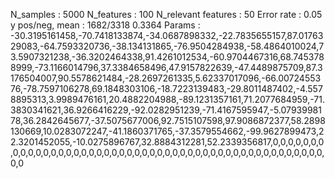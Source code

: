 N_samples                     : 5000
N_features                    : 100
N_relevant features           : 50
Error rate                    : 0.05
y pos/neg, mean               : 1682/3318 0.3364
Params                        : -30.3195161458,-70.7418133874,-34.0687898332,-22.7835655157,87.0176329083,-64.7593320736,-38.134131865,-76.9504284938,-58.4864010024,73.5907321238,-36.3202464338,91.4261012534,-60.9704467316,68.7453788999,-73.1166014796,37.3384658496,47.9157822639,-47.4489875709,87.3176504007,90.5578621484,-28.2697261335,5.62337017096,-66.0072455376,-78.7597106278,69.1848303106,-18.7223139483,-29.8011487402,-4.5578895313,3.9989476161,20.4882204988,-89.1231357161,71.2077684959,-71.3830341621,36.9266416229,-92.0282951239,-71.4167595947,-5.0793998178,36.2842645677,-37.5075677006,92.7515107598,97.9086872377,58.2898130669,10.0283072247,-41.1860371765,-37.3579554662,-99.9627899473,22.3201452055,-10.0275896767,32.8884312281,52.2339356817,0,0,0,0,0,0,0,0,0,0,0,0,0,0,0,0,0,0,0,0,0,0,0,0,0,0,0,0,0,0,0,0,0,0,0,0,0,0,0,0,0,0,0,0,0,0,0,0,0,0
